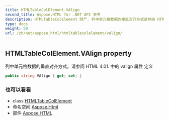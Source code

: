 ```yaml
---
title: HTMLTableColElement.VAlign
second_title: Aspose.HTML for .NET API 参考
description: HTMLTableColElement 财产. 列中单元格数据的垂直对齐方式请参阅 HTML 4.01. 中的 valign 属性 定义
type: docs
weight: 50
url: /zh/net/aspose.html/htmltablecolelement/valign/
---
```

## HTMLTableColElement.VAlign property

列中单元格数据的垂直对齐方式。请参阅 HTML 4.01. 中的 valign 属性 定义

```csharp
public string VAlign { get; set; }
```

### 也可以看看

* class [HTMLTableColElement](../)
* 命名空间 [Aspose.Html](../../htmltablecolelement/)
* 部件 [Aspose.HTML](../../../)


